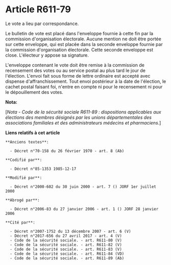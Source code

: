 # Article R611-79

Le vote a lieu par correspondance. 

Le bulletin de vote est placé dans l'enveloppe fournie à cette fin par la commission d'organisation électorale. Aucune
mention ne doit être portée sur cette enveloppe, qui est placée dans la seconde enveloppe fournie par la commission
d'organisation électorale. Cette seconde enveloppe est close. L'électeur y appose sa signature. 

L'enveloppe contenant le vote doit être remise à la commission de recensement des votes ou au service postal au plus tard le
jour de l'élection. L'envoi fait sous forme de lettre ordinaire est accepté avec dispense d'affranchissement. Tout envoi
postérieur à la date de l'élection, le cachet postal faisant foi, n'entre en compte ni pour le recensement ni pour le
dépouillement des votes.

**Nota:**

[*Nota - Code de la sécurité sociale R611-89 : dispositions applicables aux élections des membres désignés par les unions
départementales des associations familiales et des administrateurs médecins et pharmaciens.*]

**Liens relatifs à cet article**

	**Anciens textes**:

	  - Décret n°70-158 du 26 février 1970 - art. 8 (Ab)

	**Codifié par**:

	  - Décret n°85-1353 1985-12-17

	**Modifié par**:

	  - Décret n°2000-602 du 30 juin 2000 - art. 7 () JORF 1er juillet 2000

	**Abrogé par**:

	  - Décret n°2006-83 du 27 janvier 2006 - art. 1 () JORF 28 janvier 2006

	**Cité par**:

	  - Décret n°2007-1752 du 13 décembre 2007 - art. 6 (V)
	  - Décret n°2017-656 du 27 avril 2017 - art. 4 (V)
	  - Code de la sécurité sociale. - art. R611-80 (V)
	  - Code de la sécurité sociale. - art. R611-82 (V)
	  - Code de la sécurité sociale. - art. R611-83 (V)
	  - Code de la sécurité sociale. - art. R611-84 (VD)
	  - Code de la sécurité sociale. - art. R611-89 (Ab)
